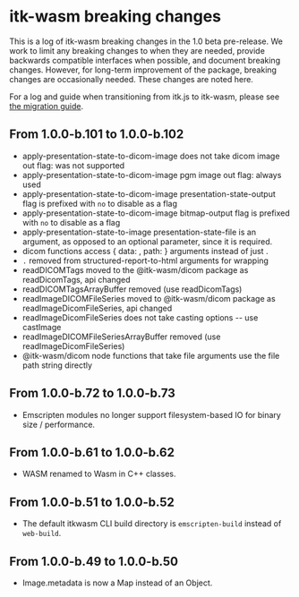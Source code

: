 # itk-wasm breaking changes

This is a log of itk-wasm breaking changes in the 1.0 beta pre-release. We work to
limit any breaking changes to when they are needed, provide backwards
compatible interfaces when possible, and document breaking changes. However,
for long-term improvement of the package, breaking changes are occasionally
needed. These changes are noted here.

For a log and guide when transitioning from itk.js to itk-wasm,
please see [the migration
guide](doc/content/docs/itk_js_to_itk_wasm_migration_guide.md).

## From 1.0.0-b.101 to 1.0.0-b.102

- apply-presentation-state-to-dicom-image does not take dicom image out flag: was not supported
- apply-presentation-state-to-dicom-image pgm image out flag: always used
- apply-presentation-state-to-dicom-image presentation-state-output flag is prefixed with `no` to disable as a flag
- apply-presentation-state-to-dicom-image bitmap-output flag is prefixed with `no` to disable as a flag
- apply-presentation-state-to-image presentation-state-file is an argument, as
  opposed to an optional parameter, since it is required.
- dicom functions access { data: <Uint8Array>, path: <string> } arguments instead of just <Uint8Array>.
- `.` removed from structured-report-to-html arguments for wrapping
- readDICOMTags moved to the @itk-wasm/dicom package as readDicomTags, api changed
- readDICOMTagsArrayBuffer removed (use readDicomTags)
- readImageDICOMFileSeries moved to @itk-wasm/dicom package as readImageDicomFileSeries, api changed
- readImageDicomFileSeries does not take casting options -- use castImage
- readImageDICOMFileSeriesArrayBuffer removed (use readImageDicomFileSeries)
- @itk-wasm/dicom node functions that take file arguments use the file path string directly

## From 1.0.0-b.72 to 1.0.0-b.73

- Emscripten modules no longer support filesystem-based IO for binary size / performance.

## From 1.0.0-b.61 to 1.0.0-b.62

- WASM renamed to Wasm in C++ classes.

## From 1.0.0-b.51 to 1.0.0-b.52

- The default itkwasm CLI build directory is `emscripten-build` instead of `web-build`.

## From 1.0.0-b.49 to 1.0.0-b.50

- Image.metadata is now a Map instead of an Object.
